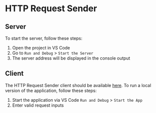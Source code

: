 # HTTP Request Sender

## Server

To start the server, follow these steps:

1. Open the project in VS Code
2. Go to `Run and Debug` > `Start the Server`
3. The server address will be displayed in the console output

## Client

The HTTP Request Sender client should be available [here](https://jinzihang.github.io/HTTPRequestSender/). To run a local version of the application, follow these steps:

1. Start the application via VS Code `Run and Debug` > `Start the App`
2. Enter valid request inputs
